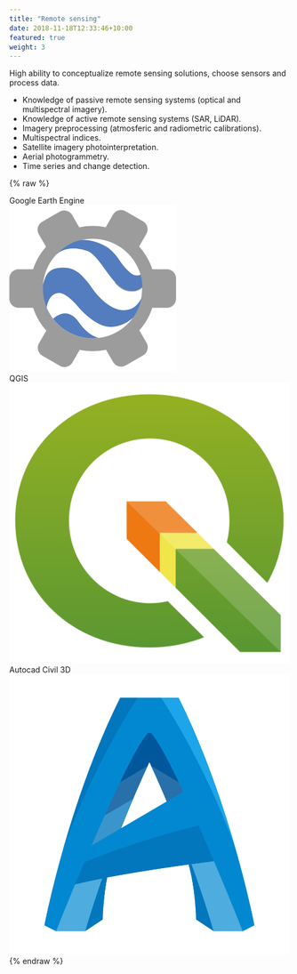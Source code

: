 ```yaml
---
title: "Remote sensing"
date: 2018-11-18T12:33:46+10:00
featured: true
weight: 3
---
```


High ability to conceptualize remote sensing solutions, choose sensors and process data.

- Knowledge of passive remote sensing systems (optical and multispectral imagery).
- Knowledge of active remote sensing systems (SAR, LiDAR).
- Imagery preprocessing (atmosferic and radiometric calibrations).
- Multispectral indices.
- Satellite imagery photointerpretation.
- Aerial photogrammetry. 
- Time series and change detection.


{% raw %}
<div class="software-card">
	<div class="tag">Google Earth Engine
		<div class="software-image">
			<img class="img-fluid mb-2" alt="Earth Engine" src="/images/earth_engine.svg">
		</div>
	</div>
	<div class="tag">QGIS
		<div class="software-image">
			<img class="img-fluid mb-2" alt="QGIS" src="/images/QGIS_logo_new.svg">
		</div>
	</div>
	<div class="tag">Autocad Civil 3D
		<div class="software-image">
			<img class="img-fluid mb-2" alt="QGIS" src="/images/icons8-autodesk-civil-3d-480.svg">
		</div>
	</div>
	
</div>
{% endraw %}
